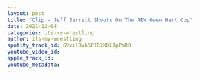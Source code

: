 ```yaml
---
layout: post
title: "Clip - Jeff Jarrett Shoots On The AEW Owen Hart Cup"
date: 2021-12-04
categories: its-my-wrestling
author: its-my-wrestling
spotify_track_id: 69vil0vh5PIB2KBL1pPmR0
youtube_video_id: 
apple_track_id: 
youtube_metadata: 
---
```

